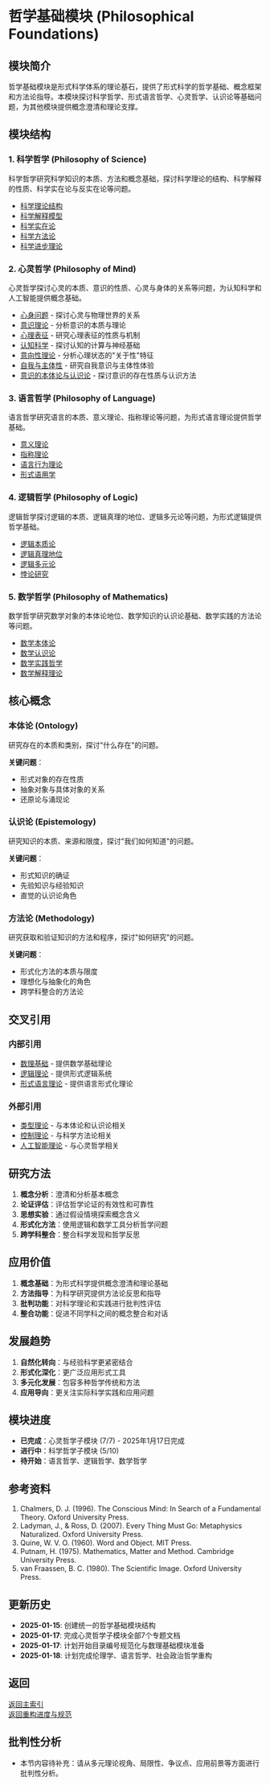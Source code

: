 # 哲学基础模块 (Philosophical Foundations)

## 模块简介

哲学基础模块是形式科学体系的理论基石，提供了形式科学的哲学基础、概念框架和方法论指导。本模块探讨科学哲学、形式语言哲学、心灵哲学、认识论等基础问题，为其他模块提供概念澄清和理论支撑。

## 模块结构

### 1. 科学哲学 (Philosophy of Science)

科学哲学研究科学知识的本质、方法和概念基础，探讨科学理论的结构、科学解释的性质、科学实在论与反实在论等问题。

- [科学理论结构](04_Philosophy_of_Science/01_Scientific_Theory_Structure.md)
- [科学解释模型](04_Philosophy_of_Science/02_Scientific_Explanation_Models.md)
- [科学实在论](04_Philosophy_of_Science/03_Scientific_Realism.md)
- [科学方法论](04_Philosophy_of_Science/04_Scientific_Methodology.md)
- [科学进步理论](04_Philosophy_of_Science/05_Scientific_Progress_Theories.md)

### 2. 心灵哲学 (Philosophy of Mind)

心灵哲学探讨心灵的本质、意识的性质、心灵与身体的关系等问题，为认知科学和人工智能提供概念基础。

- [心身问题](07_Philosophy_of_Mind/01_Mind_Body_Problem.md) - 探讨心灵与物理世界的关系
- [意识理论](07_Philosophy_of_Mind/02_Consciousness_Theory.md) - 分析意识的本质与理论
- [心理表征](07_Philosophy_of_Mind/03_Mental_Representation.md) - 研究心理表征的性质与机制
- [认知科学](07_Philosophy_of_Mind/04_Cognitive_Science.md) - 探讨认知的计算与神经基础
- [意向性理论](07_Philosophy_of_Mind/05_Intentionality.md) - 分析心理状态的"关于性"特征
- [自我与主体性](07_Philosophy_of_Mind/06_Self_and_Subjectivity.md) - 研究自我意识与主体性体验
- [意识的本体论与认识论](07_Philosophy_of_Mind/07_Consciousness_Ontology_Epistemology.md) - 探讨意识的存在性质与认识方法

### 3. 语言哲学 (Philosophy of Language)

语言哲学研究语言的本质、意义理论、指称理论等问题，为形式语言理论提供哲学基础。

- [意义理论](03_Philosophy_of_Language/01_Theories_of_Meaning.md)
- [指称理论](03_Philosophy_of_Language/02_Theories_of_Reference.md)
- [语言行为理论](03_Philosophy_of_Language/03_Speech_Act_Theory.md)
- [形式语用学](03_Philosophy_of_Language/04_Formal_Pragmatics.md)

### 4. 逻辑哲学 (Philosophy of Logic)

逻辑哲学探讨逻辑的本质、逻辑真理的地位、逻辑多元论等问题，为形式逻辑提供哲学基础。

- [逻辑本质论](02_Philosophy_of_Logic/01_Nature_of_Logic.md)
- [逻辑真理地位](02_Philosophy_of_Logic/02_Logical_Truth_Status.md)
- [逻辑多元论](02_Philosophy_of_Logic/03_Logical_Pluralism.md)
- [悖论研究](02_Philosophy_of_Logic/04_Paradoxes.md)

### 5. 数学哲学 (Philosophy of Mathematics)

数学哲学研究数学对象的本体论地位、数学知识的认识论基础、数学实践的方法论等问题。

- [数学本体论](01_Philosophy_of_Mathematics/01_Mathematical_Ontology.md)
- [数学认识论](01_Philosophy_of_Mathematics/02_Mathematical_Epistemology.md)
- [数学实践哲学](01_Philosophy_of_Mathematics/03_Philosophy_of_Mathematical_Practice.md)
- [数学解释理论](01_Philosophy_of_Mathematics/04_Theories_of_Mathematical_Explanation.md)

## 核心概念

### 本体论 (Ontology)

研究存在的本质和类别，探讨"什么存在"的问题。

**关键问题**：
- 形式对象的存在性质
- 抽象对象与具体对象的关系
- 还原论与涌现论

### 认识论 (Epistemology)

研究知识的本质、来源和限度，探讨"我们如何知道"的问题。

**关键问题**：
- 形式知识的确证
- 先验知识与经验知识
- 直觉的认识论角色

### 方法论 (Methodology)

研究获取和验证知识的方法和程序，探讨"如何研究"的问题。

**关键问题**：
- 形式化方法的本质与限度
- 理想化与抽象化的角色
- 跨学科整合的方法论

## 交叉引用

### 内部引用

- [数理基础](../02_Mathematical_Foundations) - 提供数学基础理论
- [逻辑理论](../03_Logic_Theory) - 提供形式逻辑系统
- [形式语言理论](../04_Formal_Language_Theory) - 提供语言形式化理论

### 外部引用

- [类型理论](../05_Type_Theory) - 与本体论和认识论相关
- [控制理论](../03_Control_Theory) - 与科学方法论相关
- [人工智能理论](../13_Artificial_Intelligence_Theory) - 与心灵哲学相关

## 研究方法

1. **概念分析**：澄清和分析基本概念
2. **论证评估**：评估哲学论证的有效性和可靠性
3. **思想实验**：通过假设情境探索概念含义
4. **形式化方法**：使用逻辑和数学工具分析哲学问题
5. **跨学科整合**：整合科学发现和哲学反思

## 应用价值

1. **概念基础**：为形式科学提供概念澄清和理论基础
2. **方法指导**：为科学研究提供方法论反思和指导
3. **批判功能**：对科学理论和实践进行批判性评估
4. **整合功能**：促进不同学科之间的概念整合和对话

## 发展趋势

1. **自然化转向**：与经验科学更紧密结合
2. **形式化深化**：更广泛应用形式工具
3. **多元化发展**：包容多种哲学传统和方法
4. **应用导向**：更关注实际科学实践和应用问题

## 模块进度

- **已完成**：心灵哲学子模块 (7/7) - 2025年1月17日完成
- **进行中**：科学哲学子模块 (5/10)
- **待开始**：语言哲学、逻辑哲学、数学哲学

## 参考资料

1. Chalmers, D. J. (1996). The Conscious Mind: In Search of a Fundamental Theory. Oxford University Press.
2. Ladyman, J., & Ross, D. (2007). Every Thing Must Go: Metaphysics Naturalized. Oxford University Press.
3. Quine, W. V. O. (1960). Word and Object. MIT Press.
4. Putnam, H. (1975). Mathematics, Matter and Method. Cambridge University Press.
5. van Fraassen, B. C. (1980). The Scientific Image. Oxford University Press.

## 更新历史

- **2025-01-15**: 创建统一的哲学基础模块结构
- **2025-01-17**: 完成心灵哲学子模块全部7个专题文档
- **2025-01-17**: 计划开始目录编号规范化与数理基础模块准备
- **2025-01-18**: 计划完成伦理学、语言哲学、社会政治哲学重构

## 返回

[返回主索引](README.md)  
[返回重构进度与规范](README.md)

## 批判性分析

- 本节内容待补充：请从多元理论视角、局限性、争议点、应用前景等方面进行批判性分析。
